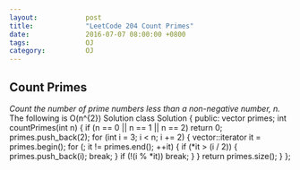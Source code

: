 ```yaml
---
layout:            post
title:             "LeetCode 204 Count Primes"
date:              2016-07-07 08:00:00 +0800
tags:              OJ
category:          OJ
---
```


## Count Primes
*Count the number of prime numbers less than a non-negative number, n.*  
The following is O(n^{2}) Solution
    class Solution {
    public:
       vector<int> primes;
       int countPrimes(int n) {
           if (n == 0 || n == 1 || n == 2)
               return 0;
           primes.push_back(2);
           for (int i = 3; i < n; i += 2) {
               vector<int>::iterator it = primes.begin();
               for (; it != primes.end(); ++it) {
                   if (*it > (i / 2)) {
                       primes.push_back(i);
                       break;
                   }
                   if (!(i % *it))
                       break;
               }
           }
           return primes.size();
       }
    };